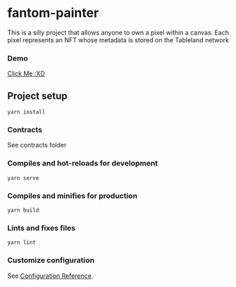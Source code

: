 # fantom-painter

This is a silly project that allows anyone to own a pixel within a canvas. Each pixel represents an NFT whose metadata is stored on the Tableland network

### Demo
<a href="https://drive.google.com/file/d/1rW1RIs7fAst7irLol5rRMSXwSD6Ql6V_/view?usp=sharing">Click Me :XD</a>
## Project setup

```
yarn install
```

### Contracts

See contracts folder

### Compiles and hot-reloads for development

```
yarn serve
```

### Compiles and minifies for production

```
yarn build
```

### Lints and fixes files

```
yarn lint
```

### Customize configuration

See [Configuration Reference](https://cli.vuejs.org/config/).
